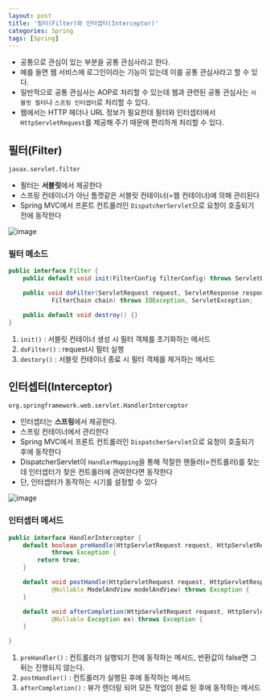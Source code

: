 ```yaml
---
layout: post
title: '필터(Filter)와 인터셉터(Interceptor)'
categories: Spring
tags: [Spring]
---
```

- 공통으로 관심이 있는 부분을 공통 관심사라고 한다.   
- 예를 들면 웹 서비스에 로그인이라는 기능이 있는데 이를 공통 관심사라고 할 수 있다.  
- 일반적으로 공통 관심사는 AOP로 처리할 수 있는데 웹과 관련된 공통 관심사는 `서블릿 필터`나 `스프링 인터셉터`로 처리할 수 있다. 
- 웹에서는 HTTP 헤더나 URL 정보가 필요한데 필터와 인터셉터에서 `HttpServletRequest`를 제공해 주기 때문에 편리하게 처리할 수 있다.

## 필터(Filter)
`javax.servlet.filter`
- 필터는 **서블릿**에서 제공한다 
- 스프링 컨테이너가 아닌 톰캣같은 서블릿 컨테이너(=웹 컨테이너)에 의해 관리된다
- Spring MVC에서 프론트 컨트롤러인 `DispatcherServlet`으로 요청이 호출되기 전에 동작한다

![image](https://user-images.githubusercontent.com/48157259/168003827-9771917b-d4c6-46ca-b6fe-9413d68c1e7f.png)

### 필터 메소드

```java
public interface Filter {
    public default void init(FilterConfig filterConfig) throws ServletException {}

    public void doFilter(ServletRequest request, ServletResponse response,
            FilterChain chain) throws IOException, ServletException;

    public default void destroy() {}
}
```

1. `init()` : 서블릿 컨테이너 생성 시 필터 객체를 초기화하는 메서드
2. `doFilter()` : request시 필터 실행
3. `destory()` : 서블릿 컨테이너 종료 시 필터 객체를 제거하는 메서드


## 인터셉터(Interceptor)
`org.springframework.web.servlet.HandlerInterceptor`
- 인터셉터는 **스프링**에서 제공한다. 
- 스프링 컨테이너에서 관리한다
- Spring MVC에서 프론트 컨트롤러인 `DispatcherServlet`으로 요청이 호출되기 후에 동작한다
- DispatcherServlet이 `HandlerMapping`을 통해 적절한 핸들러(=컨트롤러)를 찾는데 인터셉터가 찾은 컨트롤러에 관여한다면 동작한다
- 단, 인터셉터가 동작하는 시기를 설정할 수 있다

![image](https://user-images.githubusercontent.com/48157259/168004911-1cc5afe6-cb7a-4753-81b8-f0f808eb0200.png)

### 인터셉터 메서드

```java
public interface HandlerInterceptor {
	default boolean preHandle(HttpServletRequest request, HttpServletResponse response, Object handler)
			throws Exception {
		return true;
	}

	default void postHandle(HttpServletRequest request, HttpServletResponse response, Object handler,
			@Nullable ModelAndView modelAndView) throws Exception {
	}

	default void afterCompletion(HttpServletRequest request, HttpServletResponse response, Object handler,
			@Nullable Exception ex) throws Exception {
	}

}
```

1. `preHandler()` : 컨트롤러가 실행되기 전에 동작하는 메서드, 반환값이 false면 그 뒤는 진행되지 않는다.
2. `postHandler()` : 컨트롤러가 실행된 후에 동작하는 메서드
3. `afterCompletion()` : 뷰가 렌더링 되어 모든 작업이 완료 된 후에 동작하는 메서드